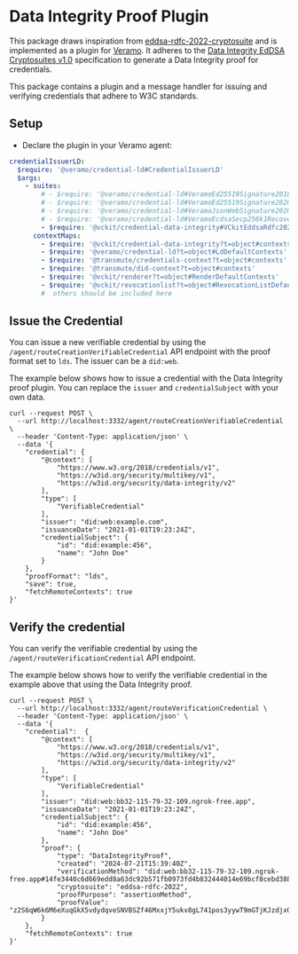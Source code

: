 # Data Integrity Proof Plugin

This package draws inspiration from [eddsa-rdfc-2022-cryptosuite](@digitalbazaar/eddsa-rdfc-2022-cryptosuite) and is implemented as a plugin for [Veramo](https://veramo.io/). It adheres to the [Data Integrity EdDSA Cryptosuites v1.0](https://www.w3.org/TR/vc-di-eddsa/) specification to generate a Data Integrity proof for credentials.

This package contains a plugin and a message handler for issuing and verifying credentials that adhere to W3C standards.

## Setup

- Declare the plugin in your Veramo agent:

```yaml
credentialIssuerLD:
  $require: '@veramo/credential-ld#CredentialIssuerLD'
  $args:
    - suites:
        # - $require: '@veramo/credential-ld#VeramoEd25519Signature2018'
        # - $require: '@veramo/credential-ld#VeramoEd25519Signature2020'
        # - $require: '@veramo/credential-ld#VeramoJsonWebSignature2020'
        # - $require: '@veramo/credential-ld#VeramoEcdsaSecp256k1RecoverySignature2020'
        - $require: '@vckit/credential-data-integrity#VCkitEddsaRdfc2022'
      contextMaps:
        - $require: '@vckit/credential-data-integrity?t=object#contexts'
        - $require: '@veramo/credential-ld?t=object#LdDefaultContexts'
        - $require: '@transmute/credentials-context?t=object#contexts'
        - $require: '@transmute/did-context?t=object#contexts'
        - $require: '@vckit/renderer?t=object#RenderDefaultContexts'
        - $require: '@vckit/revocationlist?t=object#RevocationListDefaultContexts'
        #  others should be included here
```

## Issue the Credential

You can issue a new verifiable credential by using the `/agent/routeCreationVerifiableCredential` API endpoint with the proof format set to `lds`. The issuer can be a `did:web`.

The example below shows how to issue a credential with the Data Integrity proof plugin. You can replace the `issuer` and `credentialSubject` with your own data.

```curl
curl --request POST \
  --url http://localhost:3332/agent/routeCreationVerifiableCredential \
  --header 'Content-Type: application/json' \
  --data '{
	"credential": {
		"@context": [
			"https://www.w3.org/2018/credentials/v1",
			"https://w3id.org/security/multikey/v1",
			"https://w3id.org/security/data-integrity/v2"
		],
		"type": [
			"VerifiableCredential"
		],
		"issuer": "did:web:example.com",
		"issuanceDate": "2021-01-01T19:23:24Z",
		"credentialSubject": {
			"id": "did:example:456",
			"name": "John Doe"
		}
	},
	"proofFormat": "lds",
	"save": true,
	"fetchRemoteContexts": true
}'
```

## Verify the credential

You can verify the verifiable credential by using the `/agent/routeVerificationCredential` API endpoint.

The example below shows how to verify the verifiable credential in the example above that using the Data Integrity proof.

```curl
curl --request POST \
  --url http://localhost:3332/agent/routeVerificationCredential \
  --header 'Content-Type: application/json' \
  --data '{
	"credential":  {
		"@context": [
			"https://www.w3.org/2018/credentials/v1",
			"https://w3id.org/security/multikey/v1",
			"https://w3id.org/security/data-integrity/v2"
		],
		"type": [
			"VerifiableCredential"
		],
		"issuer": "did:web:bb32-115-79-32-109.ngrok-free.app",
		"issuanceDate": "2021-01-01T19:23:24Z",
		"credentialSubject": {
			"id": "did:example:456",
			"name": "John Doe"
		},
		"proof": {
			"type": "DataIntegrityProof",
			"created": "2024-07-21T15:39:40Z",
			"verificationMethod": "did:web:bb32-115-79-32-109.ngrok-free.app#14fe3440c6d669edd8a63dc92b571fb0973fd4b832444014e69bcf8cebd38853",
			"cryptosuite": "eddsa-rdfc-2022",
			"proofPurpose": "assertionMethod",
			"proofValue": "z2S6qW6k6M6eXuqGkX5vdydqveSNVBSZf46MxxjY5ukv8gL741pos3yywT9mGTjKJzdjxQvaCSSVtCAngoAWQzNnq"
		}
	},
	"fetchRemoteContexts": true
}'
```